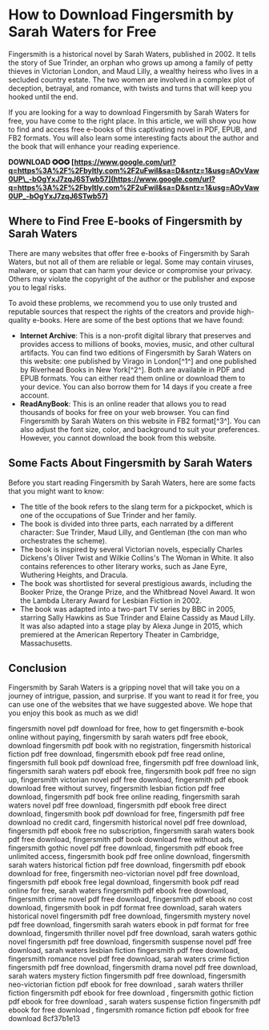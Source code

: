 
 
# How to Download Fingersmith by Sarah Waters for Free
 
Fingersmith is a historical novel by Sarah Waters, published in 2002. It tells the story of Sue Trinder, an orphan who grows up among a family of petty thieves in Victorian London, and Maud Lilly, a wealthy heiress who lives in a secluded country estate. The two women are involved in a complex plot of deception, betrayal, and romance, with twists and turns that will keep you hooked until the end.
 
If you are looking for a way to download Fingersmith by Sarah Waters for free, you have come to the right place. In this article, we will show you how to find and access free e-books of this captivating novel in PDF, EPUB, and FB2 formats. You will also learn some interesting facts about the author and the book that will enhance your reading experience.
 
**DOWNLOAD ✪✪✪ [https://www.google.com/url?q=https%3A%2F%2Fbyltly.com%2F2uFwiI&sa=D&sntz=1&usg=AOvVaw0UP\_-bOgYxJ7zqJ6STwb57](https://www.google.com/url?q=https%3A%2F%2Fbyltly.com%2F2uFwiI&sa=D&sntz=1&usg=AOvVaw0UP_-bOgYxJ7zqJ6STwb57)**


 
## Where to Find Free E-books of Fingersmith by Sarah Waters
 
There are many websites that offer free e-books of Fingersmith by Sarah Waters, but not all of them are reliable or legal. Some may contain viruses, malware, or spam that can harm your device or compromise your privacy. Others may violate the copyright of the author or the publisher and expose you to legal risks.
 
To avoid these problems, we recommend you to use only trusted and reputable sources that respect the rights of the creators and provide high-quality e-books. Here are some of the best options that we have found:
 
- **Internet Archive**: This is a non-profit digital library that preserves and provides access to millions of books, movies, music, and other cultural artifacts. You can find two editions of Fingersmith by Sarah Waters on this website: one published by Virago in London[^1^] and one published by Riverhead Books in New York[^2^]. Both are available in PDF and EPUB formats. You can either read them online or download them to your device. You can also borrow them for 14 days if you create a free account.
- **ReadAnyBook**: This is an online reader that allows you to read thousands of books for free on your web browser. You can find Fingersmith by Sarah Waters on this website in FB2 format[^3^]. You can also adjust the font size, color, and background to suit your preferences. However, you cannot download the book from this website.

## Some Facts About Fingersmith by Sarah Waters
 
Before you start reading Fingersmith by Sarah Waters, here are some facts that you might want to know:

- The title of the book refers to the slang term for a pickpocket, which is one of the occupations of Sue Trinder and her family.
- The book is divided into three parts, each narrated by a different character: Sue Trinder, Maud Lilly, and Gentleman (the con man who orchestrates the scheme).
- The book is inspired by several Victorian novels, especially Charles Dickens's Oliver Twist and Wilkie Collins's The Woman in White. It also contains references to other literary works, such as Jane Eyre, Wuthering Heights, and Dracula.
- The book was shortlisted for several prestigious awards, including the Booker Prize, the Orange Prize, and the Whitbread Novel Award. It won the Lambda Literary Award for Lesbian Fiction in 2002.
- The book was adapted into a two-part TV series by BBC in 2005, starring Sally Hawkins as Sue Trinder and Elaine Cassidy as Maud Lilly. It was also adapted into a stage play by Alexa Junge in 2015, which premiered at the American Repertory Theater in Cambridge, Massachusetts.

## Conclusion
 
Fingersmith by Sarah Waters is a gripping novel that will take you on a journey of intrigue, passion, and surprise. If you want to read it for free, you can use one of the websites that we have suggested above. We hope that you enjoy this book as much as we did!
 
fingersmith novel pdf download for free,  how to get fingersmith e-book online without paying,  fingersmith by sarah waters pdf free ebook,  download fingersmith pdf book with no registration,  fingersmith historical fiction pdf free download,  fingersmith ebook pdf free read online,  fingersmith full book pdf download free,  fingersmith pdf free download link,  fingersmith sarah waters pdf ebook free,  fingersmith book pdf free no sign up,  fingersmith victorian novel pdf free download,  fingersmith pdf ebook download free without survey,  fingersmith lesbian fiction pdf free download,  fingersmith pdf book free online reading,  fingersmith sarah waters novel pdf free download,  fingersmith pdf ebook free direct download,  fingersmith book pdf download for free,  fingersmith pdf free download no credit card,  fingersmith historical novel pdf free download,  fingersmith pdf ebook free no subscription,  fingersmith sarah waters book pdf free download,  fingersmith pdf book download free without ads,  fingersmith gothic novel pdf free download,  fingersmith pdf ebook free unlimited access,  fingersmith book pdf free online download,  fingersmith sarah waters historical fiction pdf free download,  fingersmith pdf ebook download for free,  fingersmith neo-victorian novel pdf free download,  fingersmith pdf ebook free legal download,  fingersmith book pdf read online for free,  sarah waters fingersmith pdf ebook free download,  fingersmith crime novel pdf free download,  fingersmith pdf ebook no cost download,  fingersmith book in pdf format free download,  sarah waters historical novel fingersmith pdf free download,  fingersmith mystery novel pdf free download,  fingersmith sarah waters ebook in pdf format for free download,  fingersmith thriller novel pdf free download,  sarah waters gothic novel fingersmith pdf free download,  fingersmith suspense novel pdf free download,  sarah waters lesbian fiction fingersmith pdf free download,  fingersmith romance novel pdf free download,  sarah waters crime fiction fingersmith pdf free download,  fingersmith drama novel pdf free download,  sarah waters mystery fiction fingersmith pdf free download,  fingersmith neo-victorian fiction pdf ebook for free download ,  sarah waters thriller fiction fingersmith pdf ebook for free download ,  fingersmith gothic fiction pdf ebook for free download ,  sarah waters suspense fiction fingersmith pdf ebook for free download ,  fingersmith romance fiction pdf ebook for free download
 8cf37b1e13
 
